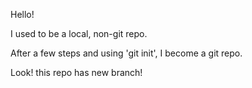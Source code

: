 Hello!

I used to be a local, non-git repo.

After a few steps and using 'git init', I become a git repo.

Look! this repo has new branch!
